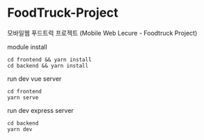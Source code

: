 # FoodTruck-Project
모바일웹 푸드트럭 프로젝트 (Mobile Web Lecure - Foodtruck Project)

module install
```
cd frontend && yarn install
cd backend && yarn install
```

run dev vue server 
```
cd frontend
yarn serve
```

run dev express server
```
cd backend
yarn dev
```
